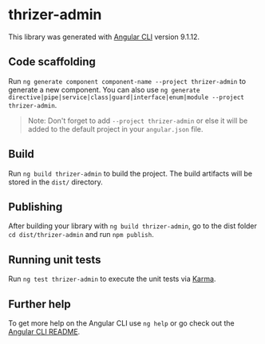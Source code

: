 # thrizer-admin

This library was generated with [Angular CLI](https://github.com/angular/angular-cli) version 9.1.12.

## Code scaffolding

Run `ng generate component component-name --project thrizer-admin` to generate a new component. You can also use `ng generate directive|pipe|service|class|guard|interface|enum|module --project thrizer-admin`.
> Note: Don't forget to add `--project thrizer-admin` or else it will be added to the default project in your `angular.json` file. 

## Build

Run `ng build thrizer-admin` to build the project. The build artifacts will be stored in the `dist/` directory.

## Publishing

After building your library with `ng build thrizer-admin`, go to the dist folder `cd dist/thrizer-admin` and run `npm publish`.

## Running unit tests

Run `ng test thrizer-admin` to execute the unit tests via [Karma](https://karma-runner.github.io).

## Further help

To get more help on the Angular CLI use `ng help` or go check out the [Angular CLI README](https://github.com/angular/angular-cli/blob/master/README.md).
